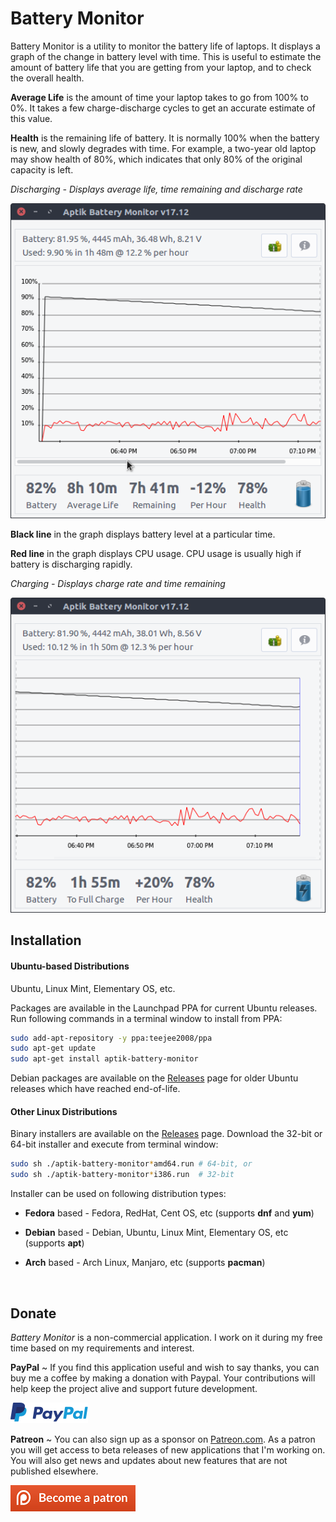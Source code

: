 # Battery Monitor

Battery Monitor is a utility to monitor the battery life of laptops. It displays a graph of the change in battery level with time. This is useful to estimate the amount of battery life that you are getting from your laptop, and to check the overall health.

**Average Life** is the amount of time your laptop takes to go from 100% to 0%. It takes a few charge-discharge cycles to get an accurate estimate of this value.

**Health** is the remaining life of battery. It is normally 100% when the battery is new, and slowly degrades with time.  For example, a two-year old laptop may show health of 80%, which indicates that only 80% of the original capacity is left.

*Discharging - Displays average life, time remaining and discharge rate*

![](images/discharging.png)



**Black line** in the graph displays battery level at a particular time.

**Red line** in the graph displays CPU usage. CPU usage is usually high if battery is discharging rapidly.

*Charging - Displays charge rate and time remaining*

![](images/charging.png)

## Installation

#### Ubuntu-based Distributions

Ubuntu, Linux Mint, Elementary OS, etc.

Packages are available in the Launchpad PPA for current Ubuntu releases.
Run following commands in a terminal window to install from PPA:

```sh
sudo add-apt-repository -y ppa:teejee2008/ppa
sudo apt-get update
sudo apt-get install aptik-battery-monitor
```

Debian packages are available on the [Releases](https://github.com/teejee2008/battery-monitor/releases) page for older Ubuntu releases which have reached end-of-life.

#### Other Linux Distributions

Binary installers are available on the [Releases](https://github.com/teejee2008/battery-monitor/releases) page. Download the 32-bit or 64-bit installer and execute from terminal window:

```sh
sudo sh ./aptik-battery-monitor*amd64.run # 64-bit, or
sudo sh ./aptik-battery-monitor*i386.run  # 32-bit
```

Installer can be used on following distribution types:

- **Fedora** based - Fedora, RedHat, Cent OS, etc (supports **dnf** and **yum**)

- **Debian** based - Debian, Ubuntu, Linux Mint, Elementary OS, etc (supports **apt**)

- **Arch** based - Arch Linux, Manjaro, etc (supports **pacman**)

  ​

## Donate

*Battery Monitor* is a non-commercial application. I work on it during my free time based on my requirements and interest.

**PayPal** ~ If you find this application useful and wish to say thanks, you can buy me a coffee by making a donation with Paypal. Your contributions will help keep the project alive and support future development.

[![](images/PayPal.png)](https://www.paypal.com/cgi-bin/webscr?business=teejeetech@gmail.com&cmd=_xclick&currency_code=USD&amount=10&item_name=BatteryMonitor%20Donation)  

**Patreon** ~ You can also sign up as a sponsor on [Patreon.com](https://www.patreon.com/teejeetech). As a patron you will get access to beta releases of new applications that I'm working on. You will also get news and updates about new features that are not published elsewhere.

[![](images/patreon.png)](https://www.patreon.com/bePatron?u=3059450)

